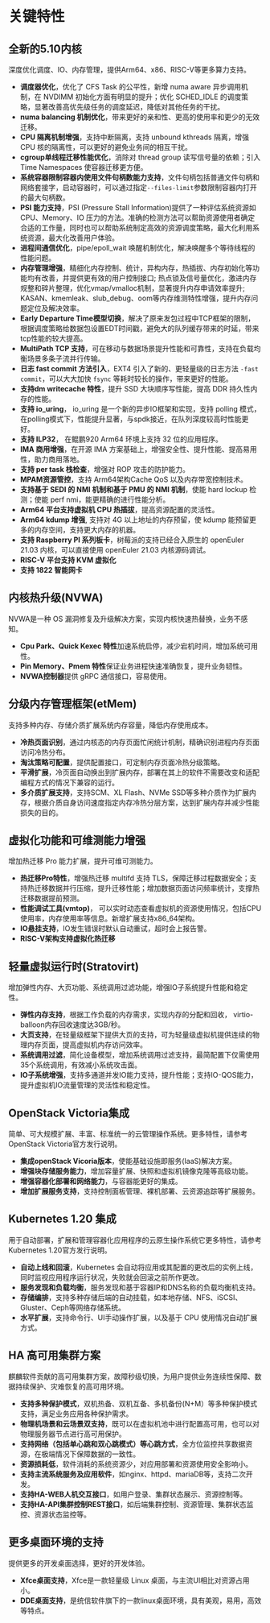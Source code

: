 # 关键特性<a name="ZH-CN_TOPIC_0228254580"></a>

## 全新的5.10内核
深度优化调度、IO、内存管理，提供Arm64、x86、RISC-V等更多算力支持。
-  **调度器优化**，优化了 CFS Task 的公平性，新增 numa aware 异步调用机制，在 NVDIMM 初始化方面有明显的提升；优化 SCHED_IDLE 的调度策略，显著改善高优先级任务的调度延迟，降低对其他任务的干扰。
-  **numa balancing 机制优化**，带来更好的亲和性、更高的使用率和更少的无效迁移。
-  **CPU 隔离机制增强**，支持中断隔离，支持 unbound kthreads 隔离，增强 CPU 核的隔离性，可以更好的避免业务间的相互干扰。
-  **cgroup单线程迁移性能优化**，消除对 thread group 读写信号量的依赖；引入Time Namespaces 使容器迁移更方便。 
-  **系统容器限制容器内使用文件句柄数能力支持**，文件句柄包括普通文件句柄和网络套接字，启动容器时，可以通过指定`--files-limit`参数限制容器内打开的最大句柄数。
-  **PSI 能力支持**，PSI (Pressure Stall Information)提供了一种评估系统资源如 CPU、Memory、IO 压力的方法。准确的检测方法可以帮助资源使用者确定合适的工作量，同时也可以帮助系统制定高效的资源调度策略，最大化利用系统资源，最大化改善用户体验。
-  **进程间通信优化**，pipe/epoll_wait 唤醒机制优化，解决唤醒多个等待线程的性能问题。
-  **内存管理增强**，精细化内存控制、统计，异构内存，热插拔、内存初始化等功能均有改善，并提供更有效的用户控制接口; 热点锁及信号量优化，激进内存规整和碎片整理，优化vmap/vmalloc机制，显著提升内存申请效率提升; KASAN、kmemleak、slub_debug、oom等内存维测特性增强，提升内存问题定位及解决效率。
-  **Early Departure Time模型切换**，解决了原来发包过程中TCP框架的限制，根据调度策略给数据包设置EDT时间戳，避免大的队列缓存带来的时延，带来tcp性能的较大提高。
-  **MultiPath TCP 支持**，可在移动与数据场景提升性能和可靠性，支持在负载均衡场景多条子流并行传输。
-  **日志 fast commit 方法引入**，EXT4 引入了新的、更轻量级的日志方法 `-fast commit`，可以大大加快 `fsync` 等耗时较长的操作，带来更好的性能。
-  **支持dm writecache 特性**，提升 SSD 大块顺序写性能，提高 DDR 持久性内存的性能。
-  **支持 io_uring**， io_uring 是一个新的异步IO框架和实现，支持 polling 模式，在polling模式下，性能提升显著，与spdk接近，在队列深度较高时性能更好。
-  **支持 ILP32**， 在鲲鹏920 Arm64 环境上支持 32 位的应用程序。
-  **IMA 商用增强**，在开源 IMA 方案基础上，增强安全性、提升性能、提高易用性，助力商用落地。
-  **支持 per task 栈检查**，增强对 ROP 攻击的防护能力。
-  **MPAM资源管控**，支持 Arm64架构Cache QoS 以及内存带宽控制技术。
-  **支持基于 SEDI 的 NMI 机制和基于 PMU 的 NMI 机制**，使能 hard lockup 检测；使能 perf nmi，能更精确的进行性能分析。
-  **Arm64 平台支持虚拟机 CPU 热插拔**，提高资源配置的灵活性。
-  **Arm64 kdump 增强**, 支持对 4G 以上地址的内存预留，使 kdump 能预留更多的内存空间，支持更大内存的机器。
-  **支持 Raspberry PI 系列板卡**，树莓派的支持已经合入原生的 openEuler 21.03 内核，可以直接使用 openEuler 21.03 内核源码调试。
-  **RISC-V 平台支持 KVM 虚拟化**
-  **支持 1822 智能网卡**

## 内核热升级(NVWA)
NVWA是一种 OS 漏洞修复及升级解决方案，实现内核快速热替换，业务不感知。
-  **Cpu Park、Quick Kexec 特性**加速系统启停，减少宕机时间，增加系统可用性。
-  **Pin Memory、Pmem 特性**保证业务进程快速准确恢复，提升业务韧性。
-  **NVWA控制器**提供 gRPC 通信接口，容易使用。

## 分级内存管理框架(etMem)
支持多种内存、存储介质扩展系统内存容量，降低内存使用成本。
-  **冷热页面识别**，通过内核态的内存页面忙闲统计机制，精确识别进程内存页面访问冷热分布。
-  **淘汰策略可配置**，提供配置接口，可定制内存页面冷热分级策略。
-  **平滑扩展**，冷页面自动换出到扩展内存，部署在其上的软件不需要改变和适配编程方式的情况下兼容的运行。
-  **多介质扩展支持**，支持SCM、XL Flash、NVMe SSD等多种介质作为扩展内存，根据介质自身访问速度指定内存冷热分层方案，达到扩展内存并减少性能损失的目的。

## 虚拟化功能和可维测能力增强
增加热迁移 Pro 能力扩展，提升可维可测能力。
-  **热迁移Pro特性**，增强热迁移 multifd 支持 TLS，保障迁移过程数据安全；支持热迁移数据并行压缩，提升迁移性能；增加数据页面访问频率统计，支撑热迁移数据提前预测。
-  **性能调试工具(vmtop)**， 可以实时动态查看虚拟机的资源使用情况，包括CPU使用率，内存使用率等信息。新增扩展支持x86_64架构。
-  **IO悬挂支持**，IO发生错误时默认自动重试，超时会上报告警。
-  **RISC-V架构支持虚拟化热迁移**

## 轻量虚拟运行时(Stratovirt)
增加弹性内存、大页功能、系统调用过滤功能，增强IO子系统提升性能和稳定性。
-  **弹性内存支持**，根据工作负载的内存需求，实现内存的分配和回收， virtio-balloon内存回收速度达3GB/秒。
-  **大页支持**，在轻量级框架下提供大页的支持，可为轻量级虚拟机提供连续的物理内存页面，提高虚拟机内存访问效率。
-  **系统调用过滤**，简化设备模型，增加系统调用过滤支持，最简配置下仅需使用35个系统调用，有效减小系统攻击面。
-  **IO子系统增强**，支持多通道并发IO能力支持，提升性能；支持IO-QOS能力，提升虚拟机IO流量管理的灵活性和稳定性。

## OpenStack Victoria集成
简单、可大规模扩展、丰富、标准统一的云管理操作系统。更多特性，请参考OpenStack Victoria官方发行说明。
-  **集成openStack Vicoria版本**，使能基础设施即服务(IaaS)解决方案。
-  **增强块存储服务能力**，增加容量扩展、快照和虚拟机镜像克隆等高级功能。
-  **增强容器化部署和网络能力**，与容器能更好的集成。
-  **增加扩展服务支持**，支持控制面板管理、裸机部署、云资源追踪等扩展服务。

## Kubernetes 1.20 集成
用于自动部署，扩展和管理容器化应用程序的云原生操作系统它更多特性，请参考Kubernetes 1.20官方发行说明。
-  **自动上线和回滚**，Kubernetes 会自动将应用或其配置的更改后的实例上线，同时监视应用程序运行状况，失败就会回滚之前所作更改。
-  **服务发现和负载均衡**，服务发现和基于容器IP和DNS名称的负载均衡机支持。
-  **存储编排**，支持多种存储后端的自动挂载，如本地存储、NFS、iSCSI、Gluster、Ceph等网络存储系统。
-  **水平扩展**，支持命令行、UI手动操作扩展，以及基于 CPU 使用情况自动扩展方式。 

## HA 高可用集群方案
麒麟软件贡献的高可用集群方案，故障秒级切换，为用户提供业务连续性保障、数据持续保护、灾难恢复的高可用环境。
-  **支持多种保护模式**，双机热备、双机互备、多机备份(N+M）等多种保护模式支持，满足业务应用各种保护需求。
-  **物理机场景和云场景双支持**，既可以在虚拟机池中进行配置高可用，也可以对物理服务器节点进行高可用保护。
-  **支持网络（包括单心跳和双心跳模式）等心跳方式**，全方位监控共享数据资源，在极端情况下保障数据的一致性。
-  **资源损耗低**，软件消耗的系统资源少，对应用部署和资源使用安全影响小。
-  **支持主流系统服务及应用软件**，如nginx、httpd、mariaDB等，支持二次开发。
-  **支持HA-WEB人机交互接口**，如用户登录、集群状态展示、资源控制等。
-  **支持HA-API集群控制REST接口**，如后端集群控制、资源管理、集群状态监控、资源状态监控等。

## 更多桌面环境的支持
提供更多的开发桌面选择，更好的开发体验。
-  **Xfce桌面支持**，Xfce是一款轻量级 Linux 桌面，与主流UI相比对资源占用小。
-  **DDE桌面支持**，是统信软件旗下的一款linux桌面环境，具有美观，易用，高效等特点。
